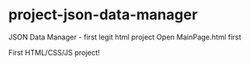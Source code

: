 # project-json-data-manager
 JSON Data Manager - first legit html project
Open MainPage.html first

First HTML/CSS/JS project!